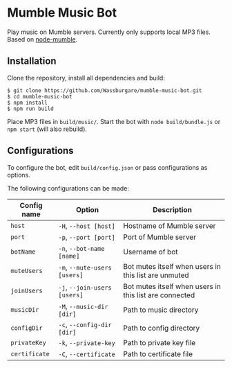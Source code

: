 # Mumble Music Bot

Play music on Mumble servers. Currently only supports local MP3 files. Based on [node-mumble](https://github.com/Rantanen/node-mumble).

## Installation

Clone the repository, install all dependencies and build:  
```
$ git clone https://github.com/Wassburgare/mumble-music-bot.git
$ cd mumble-music-bot
$ npm install
$ npm run build
```
Place MP3 files in `build/music/`. Start the bot with `node build/bundle.js` or `npm start` (will also rebuild).

## Configurations

To configure the bot, edit `build/config.json` or pass configurations as options.  

The following configurations can be made:

| <center>Config name</center> | <center>Option</center> | <center>Description</center> |
| --- | --- | --- |
| `host` | `-H`, `--host [host]` | Hostname of Mumble server |
| `port` | `-p`, `--port [port]` | Port of Mumble server |
| `botName` | `-n`, `--bot-name [name]` | Username of bot |
| `muteUsers` | `-m`, `--mute-users [users]` | Bot mutes itself when users in this list are unmuted |
| `joinUsers` | `-j`, `--join-users [users]` | Bot mutes itself when users in this list are connected |
| `musicDir` | `-M`, `--music-dir [dir]` | Path to music directory |
| `configDir` | `-c`, `--config-dir [dir]` | Path to config directory |
| `privateKey` | `-k`, `--private-key` | Path to private key file |
| `certificate` | `-C`, `--certificate` | Path to certificate file |
